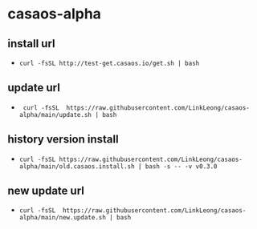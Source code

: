 # casaos-alpha


## install url

- `curl -fsSL http://test-get.casaos.io/get.sh | bash`

## update url


- ` curl -fsSL  https://raw.githubusercontent.com/LinkLeong/casaos-alpha/main/update.sh | bash`

## history version install

- ` curl -fsSL https://raw.githubusercontent.com/LinkLeong/casaos-alpha/main/old.casaos.install.sh | bash -s -- -v v0.3.0 `

## new update url

- ` curl -fsSL  https://raw.githubusercontent.com/LinkLeong/casaos-alpha/main/new.update.sh | bash `
